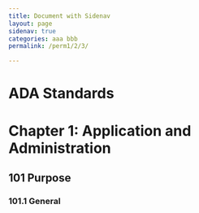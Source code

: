 ```yaml
---
title: Document with Sidenav
layout: page
sidenav: true
categories: aaa bbb
permalink: /perm1/2/3/

---
```


# ADA Standards

Chapter 1: Application and Administration
=========================================

101 Purpose
-----------

### 101.1 General
